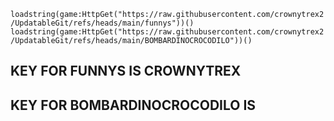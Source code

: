 `loadstring(game:HttpGet("https://raw.githubusercontent.com/crownytrex2/UpdatableGit/refs/heads/main/funnys"))()`
`loadstring(game:HttpGet("https://raw.githubusercontent.com/crownytrex2/UpdatableGit/refs/heads/main/BOMBARDINOCROCODILO"))()`

## KEY FOR FUNNYS IS CROWNYTREX
## KEY FOR BOMBARDINOCROCODILO IS 
